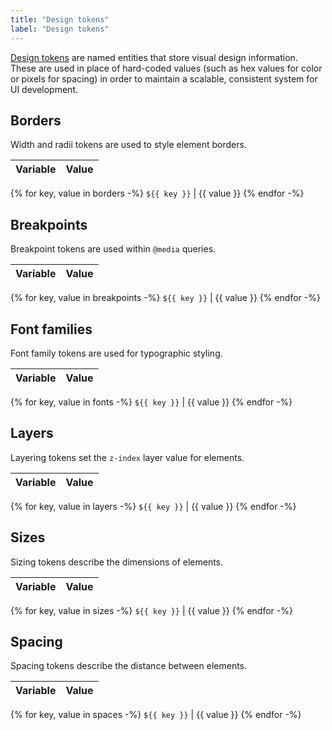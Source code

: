 ```yaml
---
title: "Design tokens"
label: "Design tokens"
---
```

[Design tokens](https://medium.com/eightshapes-llc/25dd82d58421) are named entities that store visual design information. These are used in place of hard-coded values (such as hex values for color or pixels for spacing) in order to maintain a scalable, consistent system for UI development.

## Borders
Width and radii tokens are used to style element borders.

Variable  | Value
----------|------------
{% for key, value in borders -%}
`${{ key }}` | {{ value }}
{% endfor -%}

## Breakpoints
Breakpoint tokens are used within `@media` queries.

Variable  | Value
----------|------------
{% for key, value in breakpoints -%}
`${{ key }}` | {{ value }}
{% endfor -%}

## Font families
Font family tokens are used for typographic styling.

Variable  | Value
----------|------------
{% for key, value in fonts -%}
`${{ key }}` | {{ value }}
{% endfor -%}

## Layers
Layering tokens set the `z-index` layer value for elements.

Variable  | Value
----------|------------
{% for key, value in layers -%}
`${{ key }}` | {{ value }}
{% endfor -%}

## Sizes
Sizing tokens describe the dimensions of elements.

Variable  | Value
----------|------------
{% for key, value in sizes -%}
`${{ key }}` | {{ value }}
{% endfor -%}

## Spacing
Spacing tokens describe the distance between elements.

Variable  | Value
----------|------------
{% for key, value in spaces -%}
`${{ key }}` | {{ value }}
{% endfor -%}
